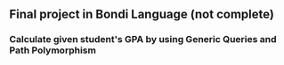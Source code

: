 ## Final project in Bondi Language (not complete)

### Calculate given student's GPA by using Generic Queries and Path Polymorphism
